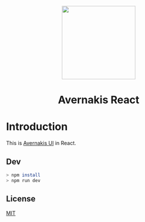 <p align="center">
  <a href="https://qber-soft.github.io/Ave-Nodejs-Docs/">
    <img width="200" src="https://qber-soft.github.io/Ave-Nodejs-Docs/img/Ave.svg">
  </a>
</p>

<h1 align="center">Avernakis React</h1>

<div align="center">

 </div>
 
# Introduction

This is [Avernakis UI](https://github.com/qber-soft/Ave-Nodejs) in React.

## Dev

```bash
> npm install
> npm run dev 
```

## License

[MIT](./LICENSE)
